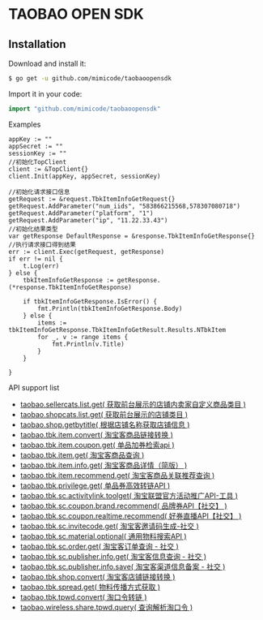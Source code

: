 # TAOBAO OPEN SDK

## Installation

Download and install it:

```sh
$ go get -u github.com/mimicode/taobaoopensdk
```

Import it in your code:

```go
import "github.com/mimicode/taobaoopensdk"
```

Examples
```
appKey := ""
appSecret := ""
sessionKey := ""
//初始化TopClient
client := &TopClient{}
client.Init(appKey, appSecret, sessionKey)

//初始化请求接口信息
getRequest := &request.TbkItemInfoGetRequest{}
getRequest.AddParameter("num_iids", "583866215568,578307080718")
getRequest.AddParameter("platform", "1")
getRequest.AddParameter("ip", "11.22.33.43")
//初始化结果类型
var getResponse DefaultResponse = &response.TbkItemInfoGetResponse{}
//执行请求接口得到结果
err := client.Exec(getRequest, getResponse)
if err != nil {
    t.Log(err)
} else {
    tbkItemInfoGetResponse := getResponse.(*response.TbkItemInfoGetResponse)

    if tbkItemInfoGetResponse.IsError() {
        fmt.Println(tbkItemInfoGetResponse.Body)
    } else {
        items := tbkItemInfoGetResponse.TbkItemInfoGetResult.Results.NTbkItem
        for _, v := range items {
            fmt.Println(v.Title)
        }
    }

}
```

API support list
- [taobao.sellercats.list.get( 获取前台展示的店铺内卖家自定义商品类目 )](http://open.taobao.com/api.htm?docId=65&docType=2&scopeId=386)
- [taobao.shopcats.list.get( 获取前台展示的店铺类目 )](http://open.taobao.com/api.htm?docId=64&docType=2&scopeId=386)
- [taobao.shop.getbytitle( 根据店铺名称获取店铺信息 )](http://open.taobao.com/api.htm?docId=24852&docType=2&scopeId=386)
- [taobao.tbk.item.convert( 淘宝客商品链接转换 )](http://open.taobao.com/api.htm?docId=24516&docType=2&scopeId=11653)
- [taobao.tbk.item.coupon.get( 单品加券检索api )](http://open.taobao.com/api.htm?docId=28110&docType=2&scopeId=12332)
- [taobao.tbk.item.get( 淘宝客商品查询 )](http://open.taobao.com/api.htm?docId=24515&docType=2&scopeId=11655)
- [taobao.tbk.item.info.get( 淘宝客商品详情（简版） )](http://open.taobao.com/api.htm?docId=24518&docType=2)
- [taobao.tbk.item.recommend.get( 淘宝客商品关联推荐查询 )](http://open.taobao.com/api.htm?docId=24517&docType=2&scopeId=11655)
- [taobao.tbk.privilege.get( 单品券高效转链API )](http://open.taobao.com/api.htm?docId=28625&docType=2&scopeId=12403)
- [taobao.tbk.sc.activitylink.toolget( 淘宝联盟官方活动推广API-工具 )](http://open.taobao.com/api.htm?docId=41921&docType=2&scopeId=15675)
- [taobao.tbk.sc.coupon.brand.recommend( 品牌券API【社交】 )](http://open.taobao.com/api.htm?docId=29823&docType=2&scopeId=12331)
- [taobao.tbk.sc.coupon.realtime.recommend( 好券直播API【社交】 )](http://open.taobao.com/api.htm?docId=29820&docType=2&scopeId=12331)
- [taobao.tbk.sc.invitecode.get( 淘宝客邀请码生成-社交 )](http://open.taobao.com/api.htm?docId=38046&docType=2&scopeId=14474)
- [taobao.tbk.sc.material.optional( 通用物料搜索API )](http://open.taobao.com/api.htm?docId=35263&docType=2&scopeId=13991)
- [taobao.tbk.sc.order.get( 淘宝客订单查询 - 社交 )](http://open.taobao.com/api.htm?docId=38078&docType=2&scopeId=14814)
- [taobao.tbk.sc.publisher.info.get( 淘宝客信息查询 - 社交 )](http://open.taobao.com/api.htm?docId=37989&docType=2&scopeId=14474)
- [taobao.tbk.sc.publisher.info.save( 淘宝客渠道信息备案 - 社交 )](http://open.taobao.com/api.htm?docId=37988&docType=2&scopeId=14474)
- [taobao.tbk.shop.convert( 淘宝客店铺链接转换 )](http://open.taobao.com/api.htm?docId=24523&docType=2&scopeId=11653)
- [taobao.tbk.spread.get( 物料传播方式获取 )](http://open.taobao.com/api.htm?docId=27832&docType=2&scopeId=12340)
- [taobao.tbk.tpwd.convert( 淘口令转链 )](http://open.taobao.com/api.htm?docId=32932&docType=2&scopeId=11653)
- [taobao.wireless.share.tpwd.query( 查询解析淘口令 )](http://open.taobao.com/api.htm?docId=32461&docType=2&scopeId=11998)
